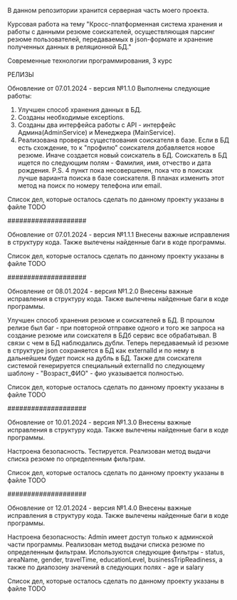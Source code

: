 В данном репозитории хранится серверная часть моего проекта.

Курсовая работа на тему "Кросс-платформенная система хранения и работы с данными резюме соискателей, осуществляющая парсинг резюме пользователей, передаваемых в json-формате и хранение полученных данных в реляционной БД."

Современные технологии программирования, 3 курс

РЕЛИЗЫ

Обновление от 07.01.2024 - версия №1.1.0
Выполнены следующие работы:
1) Улучшен способ хранения данных в БД.
2) Созданы необходимые exceptions.
3) Созданы два интерфейса работы с API - интерфейс Админа(AdminService) и Менеджера (MainService).
4) Реализована проверка существования соискателя в базе. Если в БД есть схождение, то к "профилю" соискателя добавляется новое резюме. Иначе создается новый соискатель в БД.
   Соискатель в БД ищется по следующим полям - Фамилия, имя, отчество и дата рождения.
   P.S. 4 пункт пока несовершенен, пока что в поисках лучше варианта поиска в базе соискателя. В планах изменить этот метод на поиск по номеру телефона или email.

Список дел, которые осталось сделать по данному проекту указаны в файле TODO

####################

Обновление от 07.01.2024 - версия №1.1.1
Внесены важные исправления в структуру кода. Также вылечены найденные баги в коде программы.

Список дел, которые осталось сделать по данному проекту указаны в файле TODO

####################

Обновление от 08.01.2024 - версия №1.2.0
Внесены важные исправления в структуру кода. Также вылечены найденные баги в коде программы.

Улучшен способ хранения резюме и соискателей в БД. В прошлом релизе был баг - при повторной отправке одного и того же запроса на создание резюме или соискателя в БДб сервис все обрабатывал. В связи с чем в БД наблюдались дубли.
Теперь передаваемый id резюме в структуре json сохраняется в БД как externalId и по нему в дальнейшем будет поиск на дубль в БД. Также для соискателя системой генерируется специальный externalId по следующему шаблону - "Возраст_ФИО" - фио указывается полностью.

Список дел, которые осталось сделать по данному проекту указаны в файле TODO

####################

Обновление от 10.01.2024 - версия №1.3.0
Внесены важные исправления в структуру кода. Также вылечены найденные баги в коде программы.

Настроена безопасность. Тестируется.
Реализован метод выдачи списка резюме по определенным фильтрам.

Список дел, которые осталось сделать по данному проекту указаны в файле TODO

####################

Обновление от 12.01.2024 - версия №1.4.0
Внесены важные исправления в структуру кода. Также вылечены найденные баги в коде программы.

Настроена безопасность: Admin имеет доступ только к админской части программы.
Реализован метод выдачи списка резюме по определенным фильтрам. Используются следующие фильтры - status, areaName, gender, travelTime, educationLevel, businessTripReadiness, а также по диапозону значений в следующих полях - age и salary

Список дел, которые осталось сделать по данному проекту указаны в файле TODO